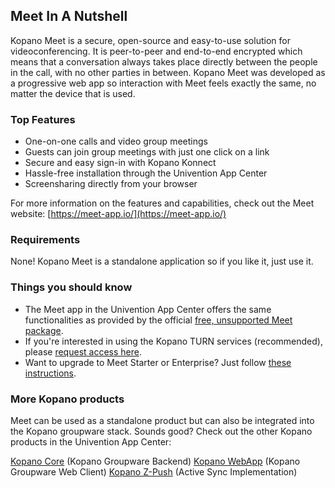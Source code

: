## Meet In A Nutshell

Kopano Meet is a secure, open-source and easy-to-use solution for videoconferencing. It is peer-to-peer and end-to-end encrypted which means that a conversation always takes place directly between the people in the call, with no other parties in between. Kopano Meet was developed as a progressive web app so interaction with Meet feels exactly the same, no matter the device that is used.

### Top Features

* One-on-one calls and video group meetings
* Guests can join group meetings with just one click on a link
* Secure and easy sign-in with Kopano Konnect
* Hassle-free installation through the Univention App Center
* Screensharing directly from your browser

For more information on the features and capabilities, check out the Meet website: [https://meet-app.io/](https://meet-app.io/)

### Requirements

None! Kopano Meet is a standalone application so if you like it, just use it.

### Things you should know

* The Meet app in the Univention App Center offers the same functionalities as provided by the official [free, unsupported Meet package](https://meet-app.io/#pricing).
* If you're interested in using the Kopano TURN services (recommended), please [request access here](https://meet-app.io/free-unsupported-community-package).
* Want to upgrade to Meet Starter or Enterprise? Just follow [these instructions](https://).

### More Kopano products

Meet can be used as a standalone product but can also be integrated into the Kopano groupware stack. Sounds good? Check out the other Kopano products in the Univention App Center:

[Kopano Core](https://www.univention.com/products/univention-app-center/app-catalog/kopano-core/) (Kopano Groupware Backend)
[Kopano WebApp](https://www.univention.com/products/univention-app-center/app-catalog/kopano-webapp/) (Kopano Groupware Web Client)
[Kopano Z-Push](https://www.univention.com/products/univention-app-center/app-catalog/z-push-kopano/) (Active Sync Implementation)
